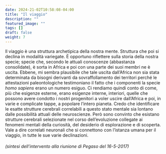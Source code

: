 ```yaml
---
date: 2024-21-02T10:58:08-04:00
title: "Il viaggio"
description: ""
featured_image: ""
tags: []
draft: false
weight: 7
---
```


Il viaggio è una struttura archetipica della nostra mente. Struttura che poi si declina in modalità variegate. È opportuno riflettere sulla storia della nostra specie; specie che, secondo le attuali conoscenze (abbastanza consolidate), è sorta in Africa e poi con una parte dei suoi membri ne è uscita. Ebbene, mi sembra plausibile che tale uscita dall’Africa non sia stata determinata da bisogni derivanti da sovraffollamento dei territori perché le attestazioni paleontologiche testimoniano il fatto che i componenti la specie *homo sapiens* erano un numero esiguo. Ci rendiamo quindi conto di come, più che esigenze esterne, erano esigenze interne, interiori, quelle che possono avere condotto i nostri progenitori a voler uscire dall’Africa e poi, in varie e complicate tappe, a popolare l’intero pianeta. Credo che identificare le esatte strutture cerebrali correlabili a questo stato mentale sia lontano dalle possibilità attuali delle neuroscienze. Però sono convinto che esistano strutture cerebrali selezionate nel corso dell’evoluzione collegate ai fenomeni mentali della curiosità, del desiderio di esplorazione e di scoperta. Vale a dire correlati neuronali che si connettono con l’istanza umana per il viaggio, in tutte le sue varie declinazioni.

###### (sintesi dell’intervento alla riunione di Pegaso del 16-5-2017)
